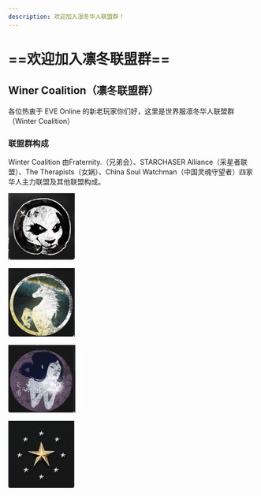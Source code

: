 ```yaml
---
description: 欢迎加入凛冬华人联盟群！
---
```


# ==欢迎加入凛冬联盟群==

## Winer Coalition（凛冬联盟群）

各位热衷于 EVE Online 的新老玩家你们好，这里是世界服凛冬华人联盟群（Winter Coalition）

### 联盟群构成

Winter Coalition 由Fraternity.（兄弟会）、STARCHASER Alliance（采星者联盟）、The Therapists（女娲）、China Soul Watchman（中国灵魂守望者）四家华人主力联盟及其他联盟构成。

![Fraternity.&#xFF08;&#x5144;&#x5F1F;&#x4F1A;&#xFF09;](.gitbook/assets/assets-ldrsd3zfuw7f5sn4xar-ldurveh9d4wmbttcako-ldusnf4fdxxfzjuxizd-image.png)

![STARCHASER Alliance&#xFF08;&#x91C7;&#x661F;&#x8005;&#x8054;&#x76DF;&#xFF09;](.gitbook/assets/assets-ldrsd3zfuw7f5sn4xar-ldurveh9d4wmbttcako-ldut3kzoph9of-lbayg-image.png)

![The Therapists&#xFF08;&#x5973;&#x5A32;&#xFF09;](.gitbook/assets/assets-ldrsd3zfuw7f5sn4xar-ldurveh9d4wmbttcako-lduty3r7_nafa2y3j0z-image.png)

![China Soul Watchman&#xFF08;&#x4E2D;&#x56FD;&#x7075;&#x9B42;&#x5B88;&#x671B;&#x8005;&#xFF09;](.gitbook/assets/assets-ldrsd3zfuw7f5sn4xar-ldurveh9d4wmbttcako-lduuprkpa5wesmo4pf2-image.png)

